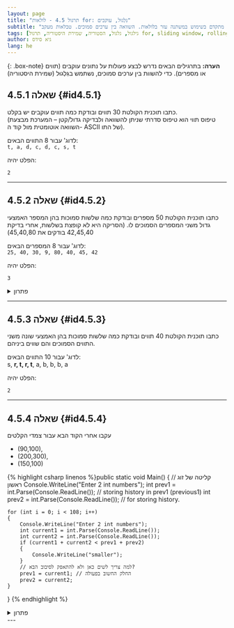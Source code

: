 ```yaml
---
layout: page
title: "תרגול 4.5 - לולאות for: גִּלְגוּל, עוקבים"
subtitle: "תרגול מתקדם בשימוש במשתנה עזר בלולאות. השוואה בין ערכים סמוכים. טבלאות מעקב"
tags: [גילגול, גלגול, הסטוריה, שמירת היסטוריה, תרגול for, sliding window, rolling comparison]
author: גיא סידס
lang: he
---
```


{: .box-note}
**הערה:** בתרגילים הבאים נדרש לבצע פעולות על נתונים עוקבים (תווים או מספרים). כדי להשוות בין ערכים סמוכים, נשתמש בגִּלְגוּל (שמירת היסטוריה)

## שאלה 4.5.1 {#id4.5.1}

כתבו תוכנית הקולטת 30 תווים ובודקת כמה תווים עוקבים יש בקלט.  
(טיפוס תווי הוא טיפוס סדרתי שניתן להשוואה ולבדיקה גדול/קטן – המערכת מבצעת השוואה אוטומטית מול קוד ה- ASCII של התו).

לדוג' עבור 8 התווים הבאים:  
`t, a, d, c, d, c, s, t`

הפלט יהיה:
```
2
```

---

## שאלה 4.5.2 {#id4.5.2}

כתבו תוכנית הקולטת 50 מספרים ובודקת כמה שלשות סמוכות בהן המספר האמצעי גדול משני המספרים הסמוכים לו. (הסריקה היא לא קופצת בשלשות, אחרי בדיקת 42,45,40 בודקים את 45,40,80)

לדוג' עבור 8 המספרים הבאים:  
`25, 40, 30, 9, 80, 40, 45, 42`

הפלט יהיה:
```
3
```

<details markdown="1">
<summary>פתרון</summary>

נסרוק כל שלשה סמוכה במערך, ונספור כמה פעמים המספר האמצעי גדול משני המספרים הסמוכים. 

{% highlight csharp linenos %}public static void Main()
{
    int count = 0;
    int prev = -800; // באופן שהקוד כתוב לא תהיה שגיאה בגין חפיפה
    int prevPrev = 700; // בלי קשר לערכים שנשים.
 
    for (int i = 0; i < 50; i++)
    {
        Console.Write("Enter a number: ");
        int current = int.Parse(Console.ReadLine());

        // i>1 דואג שיהיה לנו למה להשוות החל מסיבוב שלישי
        if (i > 1 && prev > current && prev > prevPrev)
            count++;

        prevPrev = prev; // שמירת היסטוריה
        prev = current; // שמירת היסטוריה
    }

    Console.WriteLine("Number of occurences: " + count);
}
{% endhighlight %}

</details>

---

## שאלה 4.5.3 {#id4.5.3}

כתבו תוכנית הקולטת 40 תווים ובודקת כמה שלשות סמוכות בהן האמצעי שונה משני התווים הסמוכים והם שווים ביניהם.

לדוג' עבור 10 התווים הבאים:  
s, **r, t, r, t**, a, b, b, b, a

הפלט יהיה:
```
2
```

---

## שאלה 4.5.4  {#id4.5.4}
עקבו אחרי הקוד הבא עבור צמדי הקלטים
- (90,100),
- (200,300),
- (150,100)

{% highlight csharp linenos %}public static void Main()
{
    // קליטה של זוג ראשון
    Console.WriteLine("Enter 2 int numbers");
    int prev1 = int.Parse(Console.ReadLine()); // storing history in prev1 (previous1)
    int prev2 = int.Parse(Console.ReadLine()); // for storing history.

    for (int i = 0; i < 108; i++)
    {
        Console.WriteLine("Enter 2 int numbers");
        int current1 = int.Parse(Console.ReadLine());
        int current2 = int.Parse(Console.ReadLine());
        if (current1 + current2 < prev1 + prev2)
        {
            Console.WriteLine("smaller");
        }
        // למה צריך לשים כאן ולא להתאפק לסיבוב הבא?
        prev1 = current1; // החלק החשוב בפעולה
        prev2 = current2;
    }
}
{% endhighlight %}


<details markdown="1"><summary>פתרון</summary>

## טבלת מעקב

| # (שורות)| prev1 | prev2 | current1 | current2 | i | i<108 | if  |        פלט                  |
|---------|-----|-----|----|----|----|---------------------|----------------|-----------------------|
| 1-4     |     |     |    |    |    |      |                               | Enter 2 int numbers |
| 5,6     | 90  | 110 |    |    |    |      |                               |                       |
| 8       |     |     |    |    | 0  |true  |                               |                       |
| 9       |     |     |    |    |    |      |                               | Enter 2 int numbers |
| 11-13   |     |     | 200| 300|    |    |              false              |                       |
| 18-19   | 200 | 300 |    |    |    |    |                                 |                       |
| 8-10    |     |     |    |    |1   | true |                               | Enter 2 int numbers |
| 11-13   |     |     | 150| 100|    |      |  true                         |                       |
| 15      |     |     |    |    |    |      |                               |       smaller      |
| 18-19   | 150 | 100 |    |    |    |      |                               |                       |
| 8-10    |     |     |    |    | 2  | true |                               | Enter 2 int numbers |
| ...     |     |     |    |    |... | ...  |                               | ...                |
| 8       |     |     |    |    |108 | false|                               | ← יציאה מהלולאה   |
|         |     |     |    |    |    |      |                               | סיום התוכנית      |
{: .table-en}

</details>
---
